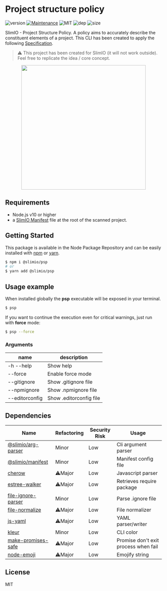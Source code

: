 # Project structure policy
![version](https://img.shields.io/badge/dynamic/json.svg?url=https://raw.githubusercontent.com/SlimIO/psp/master/package.json&query=$.version&label=Version)
[![Maintenance](https://img.shields.io/badge/Maintained%3F-yes-green.svg)](https://github.com/SlimIO/is/commit-activity)
![MIT](https://img.shields.io/github/license/mashape/apistatus.svg)
![dep](https://img.shields.io/david/SlimIO/psp.svg)
![size](https://img.shields.io/github/languages/code-size/SlimIO/psp.svg)

SlimIO - Project Structure Policy. A policy aims to accurately describe the constituent elements of a project. This CLI has been created to apply the following [Specification](https://docs.google.com/document/d/163Fb4HufSck27VW1ZWeEoDPPKGCnVKBo-6Zxbt2Bj64/edit?usp=sharing).

> ⚠️ This project has been created for SlimIO (it will not work outside). Feel free to replicate the idea / core concept.

<p align="center">
    <img src="https://i.imgur.com/6noO5ti.png" height="400">
</p>

## Requirements
- Node.js v10 or higher
- a [SlimIO Manifest](https://github.com/SlimIO/Manifest) file at the root of the scanned project.

## Getting Started

This package is available in the Node Package Repository and can be easily installed with [npm](https://docs.npmjs.com/getting-started/what-is-npm) or [yarn](https://yarnpkg.com).

```bash
$ npm i @slimio/psp
# or
$ yarn add @slimio/psp
```

## Usage example
When installed globally the **psp** executable will be exposed in your terminal.
```bash
$ psp
```

If you want to continue the execution even for critical warnings, just run with **force** mode:
```bash
$ psp --force
```

### Arguments

| name | description |
| --- | --- |
| -h --help | Show help |
| --force | Enable force mode |
| --gitignore | Show .gitignore file |
| --npmignore | Show .npmignore file |
| --editorconfig | Show .editorconfig file |

## Dependencies

|Name|Refactoring|Security Risk|Usage|
|---|---|---|---|
|[@slimio/arg-parser](https://github.com/SlimIO/ArgParser#readme)|Minor|Low|Cli argument parser|
|[@slimio/manifest](https://github.com/SlimIO/Manifester#readme)|Minor|Low|Manifest config file|
|[cherow](https://github.com/cherow/cherow)|⚠️Major|Low|Javascript parser|
|[estree-walker](https://github.com/Rich-Harris/estree-walker#readme)|⚠️Major|Low|Retrieves require package|
|[file-ignore-parser](https://github.com/fraxken/file-ignore-parser#readme)|Minor|Low|Parse .ignore file|
|[file-normalize](https://github.com/jonschlinkert/file-normalize)|⚠️Major|Low|File normalizer|
|[js-yaml](https://github.com/nodeca/js-yaml)|⚠️Major|Low|YAML parser/writer|
|[kleur](https://github.com/lukeed/kleur#readme)|Minor|Low|CLI color|
|[make-promises-safe](https://github.com/mcollina/make-promises-safe#readme)|⚠️Major|Low|Promise don't exit process when fail|
|[node-emoji](https://github.com/omnidan/node-emoji#readme)|⚠️Major|Low|Emojify string|

## License
MIT
